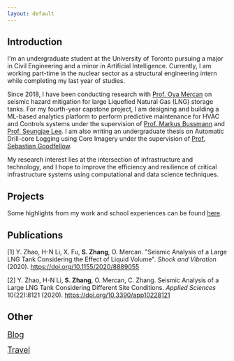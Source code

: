 ```yaml
---
layout: default
---
```

## Introduction

I'm an undergraduate student at the University of Toronto pursuing a major in Civil Engineering and a minor in Artificial Intelligence. Currently, I am working part-time in the nuclear sector as a structural engineering intern while completing my last year of studies. 

Since 2018, I have been conducting research with [Prof. Oya Mercan](https://civmin.utoronto.ca/home/about-us/directory/professors/oya-mercan/) on seismic hazard mitigation for large Liquefied Natural Gas (LNG) storage tanks. For my fourth-year capstone project, I am designing and building a ML-based analytics platform to perform predictive maintenance for HVAC and Controls systems under the supervision of [Prof. Markus Bussmann](https://www.mie.utoronto.ca/faculty_staff/bussmann/) and [Prof. Seungjae Lee](https://civmin.utoronto.ca/home/about-us/directory/professors/seungjae-lee/). I am also writing an undergraduate thesis on Automatic Drill-core Logging using Core Imagery under the supervision of [Prof. Sebastian Goodfellow](https://civmin.utoronto.ca/home/about-us/directory/professors/sebastian-goodfellow/). 

My research interest lies at the intersection of infrastructure and technology, and I hope to improve the efficiency and resilience of critical infrastructure systems using computational and data science techniques.

## Projects
Some highlights from my work and school experiences can be found [here](./projects.html).

## Publications
[1] Y. Zhao, H-N Li, X. Fu, **S. Zhang**, O. Mercan. "Seismic Analysis of a Large LNG Tank Considering the Effect of Liquid Volume". *Shock and Vibration* (2020). https://doi.org/10.1155/2020/8889055  

[2] Y. Zhao, H-N Li, **S. Zhang**, O. Mercan, C. Zhang. Seismic Analysis of a Large LNG Tank Considering Different Site Conditions. *Applied Sciences* 10(22):8121 (2020). https://doi.org/10.3390/app10228121

## Other
<span style="font-size:18px;">[Blog](./blog.html)</span>

<span style="font-size:18px;">[Travel](./travel.html)</span>

<!-- <span style="font-size:18px;">[Blog](./blog.html)</span> for fun.-->

